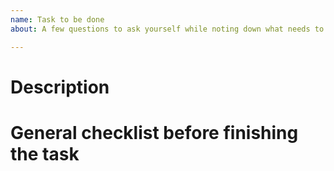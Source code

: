 ```yaml
---
name: Task to be done
about: A few questions to ask yourself while noting down what needs to be done.

---
```


# Description

# General checklist before finishing the task
